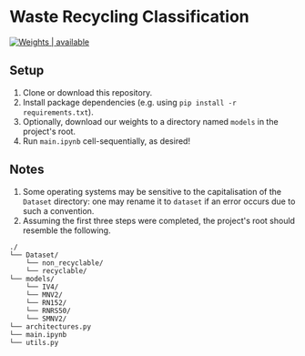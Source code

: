 # Waste Recycling Classification

[![Weights | available](https://img.shields.io/badge/Weights-available-red)](https://drive.google.com/drive/folders/1cLbZhj7afSI0w5M-bXx25hB88afFwKUo)

## Setup

1. Clone or download this repository.
2. Install package dependencies (e.g. using `pip install -r requirements.txt`).
3. Optionally, download our weights to a directory named `models` in the project's root.
4. Run `main.ipynb` cell-sequentially, as desired!

## Notes

1. Some operating systems may be sensitive to the capitalisation of the `Dataset` directory: one may rename it to `dataset` if an error occurs due to such a convention.
2. Assuming the first three steps were completed, the project's root should resemble the following.

```
./
└── Dataset/
    └── non_recyclable/
    └── recyclable/
└── models/
    └── IV4/
    └── MNV2/
    └── RN152/
    └── RNRS50/
    └── SMNV2/
└── architectures.py
└── main.ipynb
└── utils.py
```
